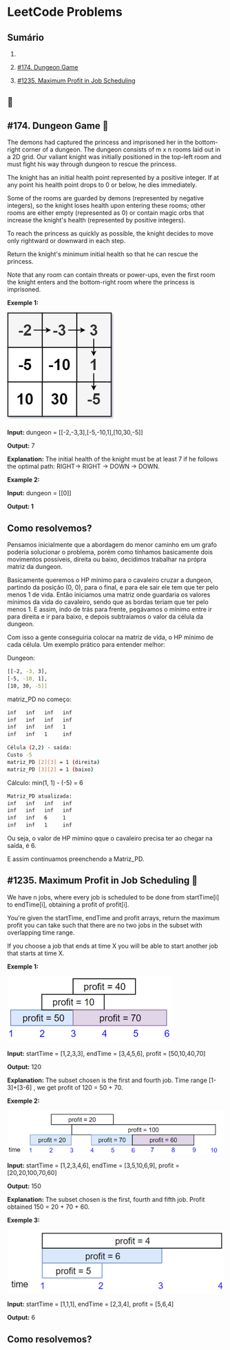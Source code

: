 # LeetCode Problems

## Sumário
1. 

2. [#174. Dungeon Game](#174-dungeon-game-)

3. [#1235. Maximum Profit in Job Scheduling](#1235-maximum-profit-in-job-scheduling-)

##  🔶


## #174. Dungeon Game 🔴

The demons had captured the princess and imprisoned her in the bottom-right corner of a dungeon. The dungeon consists of m x n rooms laid out in a 2D grid. Our valiant knight was initially positioned in the top-left room and must fight his way through dungeon to rescue the princess.

The knight has an initial health point represented by a positive integer. If at any point his health point drops to 0 or below, he dies immediately.

Some of the rooms are guarded by demons (represented by negative integers), so the knight loses health upon entering these rooms; other rooms are either empty (represented as 0) or contain magic orbs that increase the knight's health (represented by positive integers).

To reach the princess as quickly as possible, the knight decides to move only rightward or downward in each step.

Return the knight's minimum initial health so that he can rescue the princess.

Note that any room can contain threats or power-ups, even the first room the knight enters and the bottom-right room where the princess is imprisoned.

**Exemple 1:**

![174](img/exemplo1-174.jpg)

**Input:** dungeon = [[-2,-3,3],[-5,-10,1],[10,30,-5]]

**Output:** 7

**Explanation:** The initial health of the knight must be at least 7 if he follows the optimal path: RIGHT-> RIGHT -> DOWN -> DOWN.

**Example 2:**

**Input:** dungeon = [[0]]

**Output: 1**

## Como resolvemos?

Pensamos inicialmente que a abordagem do menor caminho em um grafo poderia solucionar o problema, porém como tínhamos basicamente dois movimentos possíveis, direita ou baixo, decidimos trabalhar na própra matriz da dungeon.

Basicamente queremos o HP mínimo para o cavaleiro cruzar a dungeon, partindo da posição (0, 0), para o final, e para ele sair ele tem que ter pelo menos 1 de vida. Então iniciamos uma matriz onde guardaria os valores mínimos da vida do cavaleiro, sendo que as bordas teriam que ter pelo menos 1. E assim, indo de trás para frente, pegávamos o mínimo entre ir para direita e ir para baixo, e depois subtraíamos o valor da célula da dungeon.

Com isso a gente conseguiria colocar na matriz de vida, o HP mínimo de cada célula. Um exemplo prático para entender melhor:

Dungeon:
```bash
[[-2, -3, 3], 
[-5, -10, 1], 
[10, 30, -5]]
```
matriz_PD no começo:
```bash
inf   inf   inf   inf
inf   inf   inf   inf
inf   inf   inf   1
inf   inf   1     inf
```
```bash
Célula (2,2) - saída:
Custo -5
matriz_PD [2][3] = 1 (direita)
matriz_PD [3][2] = 1 (baixo)
```
Cálculo:
min(1, 1) - (-5) = 6
```bash
Matriz_PD atualizada:
inf   inf   inf   inf
inf   inf   inf   inf
inf   inf   6     1
inf   inf   1     inf
```
Ou seja, o valor de HP mímino qque o cavaleiro precisa ter ao chegar na saída, é 6.

E assim continuamos preenchendo a Matriz_PD.

## #1235. Maximum Profit in Job Scheduling 🔴

We have n jobs, where every job is scheduled to be done from startTime[i] to endTime[i], obtaining a profit of profit[i].

You're given the startTime, endTime and profit arrays, return the maximum profit you can take such that there are no two jobs in the subset with overlapping time range.

If you choose a job that ends at time X you will be able to start another job that starts at time X.

**Exemple 1:**

![1235_1](img/ex1_1235.png)

**Input:** startTime = [1,2,3,3], endTime = [3,4,5,6], profit = [50,10,40,70]

**Output:** 120

**Explanation:** The subset chosen is the first and fourth job. 
Time range [1-3]+[3-6] , we get profit of 120 = 50 + 70.

**Exemple 2:**

![1235_2](img/ex2_1235.png)

**Input:** startTime = [1,2,3,4,6], endTime = [3,5,10,6,9], profit = [20,20,100,70,60]

**Output:** 150

**Explanation:** The subset chosen is the first, fourth and fifth job. 
Profit obtained 150 = 20 + 70 + 60.

**Exemple 3:**

![1235_3](img/ex3_1235.png)

**Input:** startTime = [1,1,1], endTime = [2,3,4], profit = [5,6,4]

**Output:** 6

## Como resolvemos?
